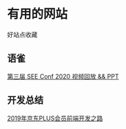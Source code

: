 # 有用的网站

好站点收藏

## 语雀

[第三届 SEE Conf 2020 视频回放 && PPT](https://www.yuque.com/seeconf/2020/slide)


## 开发总结

[2019年京东PLUS会员前端开发之路](http://jelly.jd.com/exp/detail?id=5e01a2dbe3e097014fbf3054)
